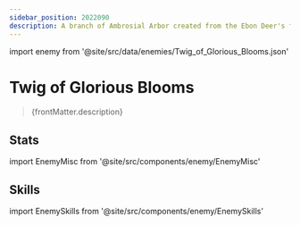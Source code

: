 ```yaml
---
sidebar_position: 2022090
description: A branch of Ambrosial Arbor created from the Ebon Deer's footprint
---
```


import enemy from '@site/src/data/enemies/Twig_of_Glorious_Blooms.json'

# Twig of Glorious Blooms
<blockquote>{frontMatter.description}</blockquote>

## Stats

import EnemyMisc from '@site/src/components/enemy/EnemyMisc'

<EnemyMisc enemy={enemy} variant={0} />

## Skills

import EnemySkills from '@site/src/components/enemy/EnemySkills'

<EnemySkills enemy={enemy} variant={0} />
